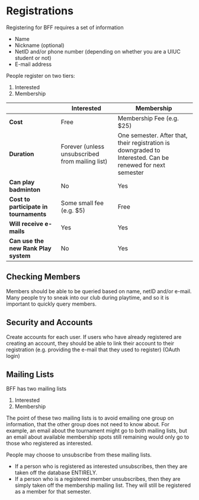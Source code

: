 # Registrations
Registering for BFF requires a set of information
* Name
* Nickname (optional)
* NetID and/or phone number (depending on whether you are a UIUC student or not)
* E-mail address

People register on two tiers: 
1. Interested
2. Membership

|                                       | Interested                                      | Membership                |
|---------------------------------------|-------------------------------------------------|---------------------------|
| **Cost**                              | Free                                            | Membership Fee (e.g. $25) |
| **Duration**                          | Forever (unless unsubscribed from mailing list) | One semester. After that, their registration is downgraded to Interested. Can be renewed for next semester |
| **Can play badminton**                | No                                              | Yes                       |
| **Cost to participate in tournaments**| Some small fee (e.g. $5)                        | Free                      |
| **Will receive e-mails**              | Yes                                             | Yes                       |
| **Can use the new Rank Play system**  | No                                              | Yes                       |

## Checking Members
Members should be able to be queried based on name, netID and/or e-mail. Many people try to sneak into our club during playtime, and so it is important to quickly query members.

## Security and Accounts
Create accounts for each user. If users who have already registered are creating an account, they should be able to link their account to their registration (e.g. providing the e-mail that they used to register)
(OAuth login)

## Mailing Lists
BFF has two mailing lists
1. Interested
2. Membership

The point of these two mailing lists is to avoid emailing one group on information, that the other group does not need to know about. For example, an email about the tournament might go to both mailing lists, but an email about available membership spots still remaining would only go to those who registered as interested.

People may choose to unsubscribe from these mailing lists. 
* If a person who is registered as interested unsubscribes, then they are taken off the database ENTIRELY.
* If a person who is a registered member unsubscribes, then they are simply taken off the membership mailing list. They will still be registered as a member for that semester.
